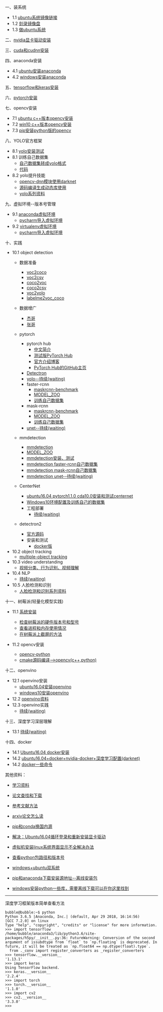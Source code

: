 一、装系统  
+ 1.1 [ubuntu系统镜像链接](http://note.youdao.com/noteshare?id=8d2854f7afcef0f707eb488e15536239&sub=95DDAD1F5E044C3E8D070E87D001FA2B)   
+ 1.2 [刻录镜像盘](http://note.youdao.com/noteshare?id=db328cb199bf72dd25a879a6dba93b8f&sub=200BD965391044EC815F4A21ADF94833)   
+ 1.3 [做ubuntu系统](http://note.youdao.com/noteshare?id=3545e0cfde5ea4b58ddc3d999ca32911&sub=0223DFF8B1FB4E46BFE565F2D743FFED)  

二、[nvidia显卡驱动安装](http://note.youdao.com/noteshare?id=b19435701f4e6a5133f7e6d0425f3705&sub=FAD9B32FA17347B899CE8DA4A65C77D8)  

三、[cuda和cudnn安装](http://note.youdao.com/noteshare?id=37733a47511ed1ef5ad57f16f5b59bca&sub=08FF78F413F643EF88C55CE98CED84FA)  

四、anaconda安装
+ 4.1 [ubuntu安装anaconda](http://note.youdao.com/noteshare?id=ac5489887fdb5a289238ab135c93048a&sub=4D79E2D7EAA64B7D93FD9D8FF00C5064) 
+ 4.2 [windows安装anaconda](http://note.youdao.com/noteshare?id=80058bde28fc998fb8d62e44d7a8313b&sub=169CA287AA6442A6ACD04F36D97F24A1)

五、[tensorflow和keras安装](http://note.youdao.com/noteshare?id=efabd685c2add61a38750ec1a812dcd9&sub=2EB753EDE7BA4E94AF70DE46563D689F)  

六、[pytorch安装](http://note.youdao.com/noteshare?id=3e2e734e26ecd1e0c763505c312eaed5&sub=27DBBD2A18594353992ABFAB2BDEDE61)  

七、opencv安装
+ 7.1 [ubuntu c++版本opencv安装](http://note.youdao.com/noteshare?id=2f57e026127393d7fc078a6cb1b9598b&sub=ABB136F8F05C43D78391F83BECF4DB94) 
+ 7.2 [win10 c++版本opencv安装](https://blog.csdn.net/fengxinzioo/article/details/88767399)
+ 7.3 [pip安装python版的opencv](http://note.youdao.com/noteshare?id=4cd0d23eecc047acaa3390a938b854d5&sub=1CF13CC8F66542A69E31F01A8FD2615A)

八、YOLO官方框架
+ 8.1 [yolo安装测试](http://note.youdao.com/noteshare?id=49c34adb21a6f281469bfcc3d3ee82b3&sub=1367D6970A6446C29FF8DFD7E7C2EE32)
+ 8.1 训练自己数据集
    * [自己数据集转成yolo格式](http://note.youdao.com/noteshare?id=7ddb40caa5eb439d7cbd6b13ddf543bf&sub=37DC8922EC4340B298D0206DA11D9435)
    * [代码](http://note.youdao.com/noteshare?id=bc08e509741a1791a698f6b02bdc1c34)
+ 8.2 yolo提升技能
    * [opencv-dnn模块使用darknet](http://note.youdao.com/noteshare?id=e9502bac8b9a624f66a41847a2e0371d&sub=093C7CD04527403E95B765FDE761F044)
    * [源码编译生成动态库使用](http://note.youdao.com/noteshare?id=966440429cfac67fb3824faae9cb7c24&sub=08B70D1BBBD94D14B04E5F9BE8E81DEC)
    * [yolo系列资料](http://note.youdao.com/noteshare?id=e0bc3ce14b8994b8a09dbb84de39f09b&sub=0ECAB3CD91E84995989D97B44AED7687)
    
九、虚拟环境--版本号管理  
+ 9.1 [anaconda虚拟环境](http://note.youdao.com/noteshare?id=42be69200321a6cb03ce80f70cc29b0c&sub=16482F6C29CC43CB9418168EF4C083DD)
    * [pycharm导入虚拟环境](http://note.youdao.com/noteshare?id=f39ff1edb02db384473a366077b30571&sub=WEBdaec9747ab45ee3fce43b023d496b46c)
+ 9.2 [virtualenv虚拟环境](http://note.youdao.com/noteshare?id=937548c72534f62a8db995af4592c40d&sub=707D6ADECA504C02B06F954127FD6B15)
    * [pycharm导入虚拟环境](http://note.youdao.com/noteshare?id=c1f9b8cd76d1d372168dd9d138934e15&sub=WEB1c7e0e896c616bfe9b9760806bcb9457)

十、实践
+ 10.1 object detection
    * 数据准备  
        * [voc2coco](http://note.youdao.com/noteshare?id=02384f8b8845d3f21d2add6d316f08f2&sub=WEBfd1faa68a14ed8d0d0f1498650f5b677) 
        * [voc2csv](http://note.youdao.com/noteshare?id=e693bff8137b304ef39120c7a8d7845f&sub=WEBab01912a939665ccc835b43b8be4d84d)
        * [coco2voc](http://note.youdao.com/noteshare?id=ef8c749626a650b152392221767c2c79&sub=WEB597890c311eb630e210a94385360cba5)
        * [coco2csv](http://note.youdao.com/noteshare?id=d5fb51a719a19c73280e40efdbda9c72&sub=WEBca0f335a371e079d13132d935cd74bf0)
        * [voc2yolo](http://note.youdao.com/noteshare?id=7ddb40caa5eb439d7cbd6b13ddf543bf&sub=37DC8922EC4340B298D0206DA11D9435)
        * [labelme2voc_coco](https://github.com/spytensor/prepare_detection_dataset)
        
    * 数据增广
        * [杰哥](https://github.com/spytensor/image_aug_for_detection)
        * [张哥](https://github.com/maozezhong/CV_ToolBox/tree/master/DataAugForObjectDetection)
    * pytorch
        + pytorch hub
            * [中文简介](https://tech.sina.com.cn/csj/2019-06-11/doc-ihvhiews8066092.shtml)
            * [测试版PyTorch Hub](https://pytorch.org/hub)
            * [官方介绍博客](https://pytorch.org/blog/towards-reproducible-research-with-pytorch-hub/)
            * [PyTorch Hub的GitHub主页](https://github.com/pytorch/hub)
        + [Detectron](https://github.com/facebookresearch/Detectron)
        + [yolo--待续(waiting)]()
        + faster-rcnn
            * [maskrcnn-benchmark](https://github.com/facebookresearch/maskrcnn-benchmark)
            * [MODEL_ZOO](https://github.com/facebookresearch/maskrcnn-benchmark/blob/master/MODEL_ZOO.md)
            * [训练自己数据集](http://note.youdao.com/noteshare?id=c221e3f926e69048047aa5ae4d77b0c3&sub=WEB2421ed7ba69085cb5a0aef09ebe0908e)
        + mask-rcnn
            * [maskrcnn-benchmark](https://github.com/facebookresearch/maskrcnn-benchmark)
            * [MODEL_ZOO](https://github.com/facebookresearch/maskrcnn-benchmark/blob/master/MODEL_ZOO.md)
            * [训练自己数据集](http://note.youdao.com/noteshare?id=c221e3f926e69048047aa5ae4d77b0c3&sub=WEB2421ed7ba69085cb5a0aef09ebe0908e)
        + [unet--待续(waiting)]()
    * mmdetection
        + [mmdetection](https://github.com/open-mmlab/mmdetection)
        + [MODEL_ZOO](https://github.com/open-mmlab/mmdetection/blob/master/docs/MODEL_ZOO.md)
        + [mmdetection安装、测试](http://note.youdao.com/noteshare?id=d6a042f76dceb9d29b4243f13df30c47&sub=WEB8cff7e76020d17e8a03443f5c232bb4f)
        + [mmdetection faster-rcnn自己数据集](http://note.youdao.com/noteshare?id=8fa446cb298a913b08594ddb3f0e1980)
        + [mmdetection mask-rcnn自己数据集](http://note.youdao.com/noteshare?id=8fa446cb298a913b08594ddb3f0e1980&sub=WEB61f3799147a00ccfcde767330542055d)
        + [mmdetection unet--待续(waiting)]()
    * CenterNet
        + [ubuntu16.04 pytorch1.1.0 cda10.0安装和测试centernet](http://note.youdao.com/noteshare?id=f56d2b06769d42b9ef8400d914690cd9&sub=WEBa54ca59886e009c971e6e966ce300ce9)
        + [Windows10环境配置及训练自己的数据集](http://note.youdao.com/noteshare?id=c6563a68fc8579b91df39ee3b1f79961&sub=A02E80BA21CD4C21925A0E27868998BB)
       + 工程部署
            + [待续(waiting)]()
    * detectron2
       + [官方源码](https://github.com/facebookresearch/detectron2)
       + 安装和测试
            + [docker版](http://note.youdao.com/noteshare?id=7c04f60bc214561af23cfb1f7df58a83)
+ 10.2 object tracking
    - [multiple-object tracking](http://note.youdao.com/noteshare?id=53be2ed43287eda2d900aa98ec72a50c)
+ 10.3 video understanding
    + [视频分类、行为识别、视频理解](http://note.youdao.com/noteshare?id=c1fbff0e0cddcb0c23402154c3a16596&sub=WEB1a4e0cbed62dd0aa101821662f1c343d)
+ 10.4 NLP
    * [待续(waiting)]()
+ 10.5 人脸检测和识别
    * [人脸检测和识别系列资料](http://note.youdao.com/noteshare?id=2775011d252d24b7ffe25ac745d85121&sub=WEBe5abe90b41e4799374a237f7e406ca6a)

十一、树莓派(轻量化模型实践)
+ 11.1 [系统安装](http://note.youdao.com/noteshare?id=aa30892237f8a924f8a3a89cca73d3d8&sub=7FB58236A2034101902868B32032261F)
    * [检查树莓派的硬件版本号和型号](http://note.youdao.com/noteshare?id=ba56949c0d5a85d3072a528dea2f183d&sub=WEBa2786eb5846566677f0d9a7b659ac892)
    * [查看进程和内存使用情况](http://note.youdao.com/noteshare?id=1df700d01baee40714425326be5e049f&sub=WEB1e73a35b43821064c9c5fb0dc5087d9b)
    * [在树莓派上截屏的方法](http://note.youdao.com/noteshare?id=3de5546074934c2b8ab81520677d1821&sub=WEB9f2774e3b1766896d4e4c2d4173ef8a3)

+ 11.2 opencv安装
    * [opencv-python](http://note.youdao.com/noteshare?id=f0c0f31b680a504d095abad097a493f0&sub=5C49B0B7480B4D7DB721F267CCF69C91)
    * [cmake源码编译-->opencv(c++,python)](http://note.youdao.com/noteshare?id=a2d29c31c416cc5cea837b0eb8ae2271&sub=WEB554ecce5e60f91682bc0426b0ddc1056)

十二、openvino
+ 12.1 openvino安装
    + [ubuntu16.04安装openvino](http://note.youdao.com/noteshare?id=8512f1238521d19de65db974cb6cbaac&sub=WEB74805ef8771071d5f6a59a72c9fabc27)
    + [windows10安装openvino](http://note.youdao.com/noteshare?id=47d714a00763e470a47b5ca454e6f4ea&sub=WEBc5be18835df60cd584e948a397eb0359)
+ 12.2 [openvino资料](http://note.youdao.com/noteshare?id=9e88be5252db8f0e252655d4df375824&sub=WEBaad155b5ec1c9ef73c1d9a6e3fcae776)
+ 12.3 openvino实践
    * [待续(waiting)]()

十三、深度学习深层理解
+ 13.1 [待续(waiting)]()

十四、docker
+ 14.1 [Ubuntu16.04 docker安装](http://note.youdao.com/noteshare?id=94c7ef68409cfb91def0ba36aa41ffa0&sub=WEB11bb39c1c704c2acc970be8d350d2645)
+ 14.2 [ubuntu16.04+docker+nvidia-docker+深度学习配置(darknet)](http://note.youdao.com/noteshare?id=b4fcd20f9bd63f21729ade06cef8d39c&sub=D9C47A9322C24D7E951326D6D5D93B45)
+ 14.2 [docker一些命令](http://note.youdao.com/noteshare?id=81923c1c11d36a1a0a507cbd44a457f3&sub=4EB008D54AF74890976EB6C9014F200A)

其他资料：
+ [学习资料](http://note.youdao.com/noteshare?id=e4598e03330c2c26c6fe713b6b792ce2&sub=1317688C484543918E281FD758A0751D)
+ [论文查找和下载](http://note.youdao.com/noteshare?id=713f336aea3736f5b9a3175395c0468a&sub=ECD7BE79AED640FC863D2EC43A3A35C2)
+ [参考文献方法](http://note.youdao.com/noteshare?id=d2ca2afdc50b97cd5d10ce7ad44bf141&sub=7A4E0024B0BD45359227318AE7060E1C)
+ [arxiv论文怎么读](http://note.youdao.com/noteshare?id=42a06ee91e679d750ffc3dc049d3751e&sub=4A727CDDA3FF4F50B748FE6D3DDA0548)

+ [pip和conda换国内源](https://github.com/Bubble-water/deeplearning/blob/master/pip%E5%92%8Cconda%E6%8D%A2%E5%9B%BD%E5%86%85%E6%BA%90.md)
+ [解决：Ubuntu16.04循环登录和重新安装显卡驱动](http://note.youdao.com/noteshare?id=26b3fd8d702ad1e72c96381386fcf500&sub=4445DD8709504B7497833860970818E4)
+ [虚拟机安装linux系统界面显示不全解决办法](http://note.youdao.com/noteshare?id=0d08fde70b892d3b6c3be77d491f9b26&sub=9C957CE5F2264F1CA9B0897252285B09)
+ [查看python包路径和版本号](http://note.youdao.com/noteshare?id=2d91e786aa91c30b9c955dbf8067943f&sub=86D2887F3F964A418CFD0EBD7E7E4203)
+ [windows+ubuntu双系统](http://note.youdao.com/noteshare?id=d9828f20c1c601a065a82d5dc6adbd3c&sub=9B9C645AD4324B559C89CC21443C3D64)
+ [pip和anaconda下载安装源地址--离线安装包](http://note.youdao.com/noteshare?id=c0f25de846da8ef84ab01c452506fdee&sub=E63B786E288B49B084C5A4B597F501BC)
+ [windows安装python一些库，需要离线下载可以在你这里找到](https://www.lfd.uci.edu/~gohlke/pythonlibs/)
----
深度学习框架版本简单查看方法
```
bubble@bubble:~$ python
Python 3.6.5 |Anaconda, Inc.| (default, Apr 29 2018, 16:14:56) 
[GCC 7.2.0] on linux
Type "help", "copyright", "credits" or "license" for more information.
>>> import tensorflow
/home/bubble/anaconda3/lib/python3.6/site-packages/h5py/__init__.py:36: FutureWarning: Conversion of the second argument of issubdtype from `float` to `np.floating` is deprecated. In future, it will be treated as `np.float64 == np.dtype(float).type`.
  from ._conv import register_converters as _register_converters
>>> tensorflow.__version__
'1.13.1'
>>> import keras
Using TensorFlow backend.
>>> keras.__version__
'2.2.4'
>>> import torch
>>> torch.__version__
'1.1.0'
>>> import cv2
>>> cv2.__version__
'3.3.0'
>>>
```
